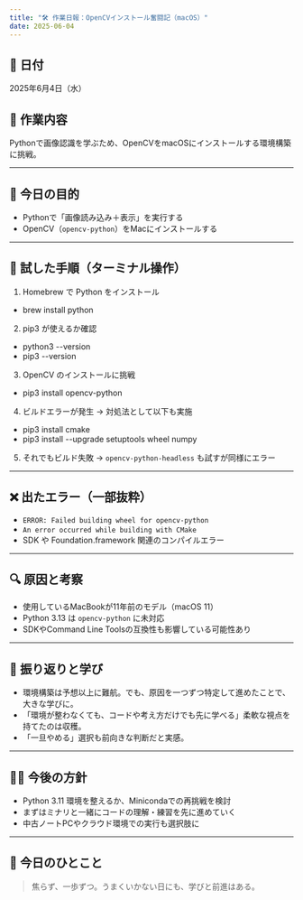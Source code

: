 ```yaml
---
title: "🛠 作業日報：OpenCVインストール奮闘記（macOS）"
date: 2025-06-04
---
```


## 📅 日付
2025年6月4日（水）

## 🧭 作業内容
Pythonで画像認識を学ぶため、OpenCVをmacOSにインストールする環境構築に挑戦。

---

## 🚩 今日の目的
- Pythonで「画像読み込み＋表示」を実行する
- OpenCV（`opencv-python`）をMacにインストールする

---

## 🔧 試した手順（ターミナル操作）

1. Homebrew で Python をインストール
- brew install python

2. pip3 が使えるか確認
- python3 --version
- pip3 --version

3. OpenCV のインストールに挑戦
- pip3 install opencv-python

4. ビルドエラーが発生 → 対処法として以下も実施
- pip3 install cmake
- pip3 install --upgrade setuptools wheel numpy

5. それでもビルド失敗 → `opencv-python-headless` も試すが同様にエラー

---

## ❌ 出たエラー（一部抜粋）

- `ERROR: Failed building wheel for opencv-python`
- `An error occurred while building with CMake`
- SDK や Foundation.framework 関連のコンパイルエラー

---

## 🔍 原因と考察

- 使用しているMacBookが11年前のモデル（macOS 11）
- Python 3.13 は `opencv-python` に未対応
- SDKやCommand Line Toolsの互換性も影響している可能性あり

---

## 🌱 振り返りと学び

- 環境構築は予想以上に難航。でも、原因を一つずつ特定して進めたことで、大きな学びに。
- 「環境が整わなくても、コードや考え方だけでも先に学べる」柔軟な視点を持てたのは収穫。
- 「一旦やめる」選択も前向きな判断だと実感。

---

## 🧘‍♀️ 今後の方針

- Python 3.11 環境を整えるか、Minicondaでの再挑戦を検討
- まずはミナリと一緒にコードの理解・練習を先に進めていく
- 中古ノートPCやクラウド環境での実行も選択肢に

---

## 💬 今日のひとこと

> 焦らず、一歩ずつ。うまくいかない日にも、学びと前進はある。

<!-- Google tag (gtag.js) -->
<script async src="https://www.googletagmanager.com/gtag/js?id=G-89D1F7DMB6"></script>
<script>
  window.dataLayer = window.dataLayer || [];
  function gtag(){dataLayer.push(arguments);}
  gtag('js', new Date());

  gtag('config', 'G-89D1F7DMB6');
</script>
